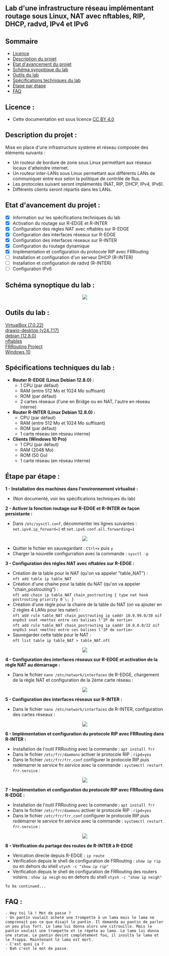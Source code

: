 ## Lab d'une infrastructure réseau implémentant routage sous Linux, NAT avec nftables, RIP, DHCP, radvd, IPv4 et IPv6 

## Sommaire
- [Licence](https://github.com/rikiya-gabimaru/lab-routage-linux-NAT-NFTABLES-RIP-DHCP-RADVD-IPv4-IPv6/blob/main/README.md#licence-)
- [Description du projet](https://github.com/rikiya-gabimaru/lab-routage-linux-NAT-NFTABLES-RIP-DHCP-RADVD-IPv4-IPv6/blob/main/README.md#description-du-projet-)
- [Etat d'avancement du projet](https://github.com/rikiya-gabimaru/lab-routage-linux-NAT-NFTABLES-RIP-DHCP-RADVD-IPv4-IPv6/blob/main/README.md#etat-davancement-du-projet-)
- [Schéma synoptique du lab](https://github.com/rikiya-gabimaru/lab-routage-linux-NAT-NFTABLES-RIP-DHCP-RADVD-IPv4-IPv6/blob/main/README.md#sch%C3%A9ma-synoptique-du-lab-)
- [Outils du lab](https://github.com/rikiya-gabimaru/lab-routage-linux-NAT-NFTABLES-RIP-DHCP-RADVD-IPv4-IPv6/blob/main/README.md#outils-du-lab-)
- [Spécifications techniques du lab](https://github.com/rikiya-gabimaru/lab-routage-linux-NAT-NFTABLES-RIP-DHCP-RADVD-IPv4-IPv6/blob/main/README.md#sp%C3%A9cifications-techniques-du-lab-)
- [Étape par étape](https://github.com/rikiya-gabimaru/lab-routage-linux-NAT-NFTABLES-RIP-DHCP-RADVD-IPv4-IPv6/blob/main/README.md#%C3%A9tape-par-%C3%A9tape-)
- [FAQ](https://github.com/rikiya-gabimaru/lab-routage-linux-NAT-NFTABLES-RIP-DHCP-RADVD-IPv4-IPv6/blob/main/README.md#faq-)

## Licence :
- Cette documentation est sous licence [CC BY 4.0](https://creativecommons.org/licenses/by/4.0/deed.fr)

## Description du projet :
Mise en place d'une infrastructure système et réseau composée des éléments suivants :
- Un routeur de bordure de zone sous Linux permettant aux réseaux locaux d'atteindre internet.
- Un routeur inter-LANs sous Linux permettant aux différents LANs de communiquer entre eux selon la politique de contrôle de flux.
- Les protocoles suivant seront implémentés (NAT, RIP, DHCP, IPv4, IPv6).
- Différents clients seront répartis dans les LANs.

## Etat d'avancement du projet :
- [x] Information sur les spécifications techniques du lab
- [x] Activation du routage sur R-EDGE et R-INTER
- [x] Configuration des régles NAT avec nftables sur R-EDGE
- [x] Configuration des interfaces réseaux sur R-EDGE
- [x] Configuration des interfaces réseaux sur R-INTER
- [x] Configuration du routage dynamique
- [x] Implémentation et configuration du protocole RIP avec FRRouting
- [ ] Installation et configuration d'un serveur DHCP (R-INTER)
- [ ] Installation et configuration de radvd (R-INTER)
- [ ] Configuration IPv6

## Schéma synoptique du lab :

<p align="center">
  <img src="https://github.com/user-attachments/assets/5bbe9964-2f54-4747-979a-a7e1e963e271">
</p>

## Outils du lab :

[VirtualBox (7.0.22)](https://www.virtualbox.org/)  
[drawio-desktop (v24.7.17)](https://github.com/jgraph/drawio-desktop)  
[debian (12.8.0)](https://www.debian.org/)  
[nftables](https://nftables.org/)  
[FRRouting Project](https://frrouting.org/)  
[Windows 10](https://www.microsoft.com/en-us/software-download)

## Spécifications techniques du lab :

  - **Router R-EDGE (Linux Debian 12.8.0) :**
	- 1 CPU (par défaut)
  	- RAM (entre 512 Mo et 1024 Mo suffisant)
	- ROM (par défaut)
	- 2 cartes réseaux (l'une en Bridge ou en NAT, l'autre en réseau interne)
  - **Router R-INTER (Linux Debian 12.8.0) :**
	- CPU (par défaut)
  	- RAM (entre 512 Mo et 1024 Mo suffisant)
	- ROM (par défaut)
	- 1 carte réseau (en réseau interne)
  - **Clients (Windows 10 Pro)**
	- 1 CPU (par défaut)
  	- RAM (2048 Mo)
	- ROM (50 Go)
	- 1 carte réseau (en réseau interne)

## Étape par étape : 

**1 - Installation des machines dans l'environnement virtualisé :**

   - (Non documenté, voir les spécifications techniques du lab)

**2 - Activer la fonction routage sur R-EDGE et R-INTER de façon persistante :**

   - Dans `/etc/sysctl.conf`, décommenter les lignes suivantes :
	`net.ipv4.ip_forward=1` et `net.ipv6.conf.all.forwarding=1`

<p align="center">
  <img src="https://github.com/user-attachments/assets/a0cb14f9-0cca-496f-b3d5-2e4edb0abbbc">
</p>

- Quitter le fichier en sauvegardant : `Ctrl+x` puis `y`
- Charger la nouvelle configurration avec la commande : `sysctl -p`

**3 - Configuration des régles NAT avec nftables sur R-EDGE :**

   - Création de la table pour le NAT (qu'on va appeler "table_NAT") :  
	`nft add table ip table_NAT`
   - Création d'une chaine pour la table du NAT (qu'on va appeler "chain_postrouting") :  
	`nft add chain ip table_NAT chain_postrouting { type nat hook postrouting priority 0 \; }`
   - Création d'une règle pour la chaine de la table du NAT (on va ajouter en 2 règles 4 LANs pour les nater) :  
	`nft add rule table_NAT chain_postrouting ip saddr 10.0.99.0/30 oif enp0s3 snat <mettez entre ces balises l'IP de sortie>`  
	`nft add rule table_NAT chain_postrouting ip saddr 10.0.0.0/22 oif enp0s3 snat <mettez entre ces balises l'IP de sortie>`
   - Sauvegarder cette table pour le NAT :  
     	`nft list table ip table_NAT > table_NAT.nft`
<p align="center">
 		<img src="https://github.com/user-attachments/assets/e79556b0-d306-49f3-9c3a-28cd66f75bcc">
</p>

**4 - Configuration des interfaces réseaux sur R-EDGE et activation de la règle NAT au démarrage :**

- Dans le fichier `nano /etc/network/interfaces` de R-EDGE, chargement de la règle NAT et configuration de la 2ème carte réseau :
<p align="center">
 		<img src="https://github.com/user-attachments/assets/f2ad6496-2bf2-43a9-b848-3ae4e4ddcb97">
</p>

**5 - Configuration des interfaces réseaux sur R-INTER :**  
- Dans le fichier `nano /etc/network/interfaces` de R-INTER, configuration des cartes réseaux :
 
<p align="center">
<img src="https://github.com/user-attachments/assets/f19d8fd0-39de-407f-9277-5d4159c9cf2b">
</p>

  **6 - Implémentation et configuration du protocole RIP avec FRRouting dans R-INTER :**  
- Installation de l'outil FRRouting avec la commande : `apt install frr`
- Dans le fichier `/etc/frr/daemons` activer le protocole RIP : `ripd=yes`
- Dans le fichier `/etc/frr/frr.conf` configurer le protocole RIP puis redémarrer le service frr.service avec la commande : `systemctl restart frr.service` :
<p align="center">
<img src="https://github.com/user-attachments/assets/6d08967a-a5ac-4933-bcf5-253f8ac44367">
</p>
 
 **7 - Implémentation et configuration du protocole RIP avec FRRouting dans R-EDGE :**  
- Installation de l'outil FRRouting avec la commande : `apt install frr`
- Dans le fichier `/etc/frr/daemons` activer le protocole RIP : `ripd=yes`
- Dans le fichier `/etc/frr/frr.conf` configurer le protocole RIP puis redémarrer le service frr.service avec la commande : `systemctl restart frr.service` :
<p align="center">
<img src="https://github.com/user-attachments/assets/1d938c23-fa77-42f2-8a03-c5752f081d1c">
</p>

 **8 - Vérification du partage des routes de R-INTER à R-EDGE**

 - Vérication directe depuis R-EDGE : `ip route`
 - Vérification depuis le shell de configuration de FRRouting : `show ip rip` ou en dehors du shell `vtysh -c "show ip rip"`
 - Vérification depuis le shell de configuration de FRRouting des routers voisins : `show ip neigh` ou en dehors du shell `vtysh -c "show ip neigh"`

 `To be continued...`

## FAQ :
	- Hey toi là ! Mot de passe ?
 	- Un pantin voulait acheté une trompette à un lama mais le lama ne comprenait pas ce que disait le pantin. Il demanda au pantin de parler un peu plus fort. Le lama lui donna alors une citrouille. Mais le pantin voulait une trompette et le répéta au lama. Le lama lui donna une statue. Le pantin devint complétement fou, il insulta le lama et le frappa. Maintenant le lama est mort.
  	- C'est quoi ça ?
   	- Bah c'est le mot de passe.

